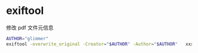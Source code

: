 # exiftool

修改 pdf 文件元信息

```bash
AUTHOR="glimmer"
exiftool -overwrite_original -Creator="$AUTHOR" -Author="$AUTHOR"   xxx.pdf
```
